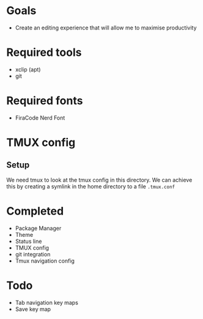 # Goals
- Create an editing experience that will allow me to maximise productivity

# Required tools
- xclip (apt)
- git

# Required fonts
- FiraCode Nerd Font

# TMUX config
## Setup
We need tmux to look at the tmux config in this directory.
We can achieve this by creating a symlink in the home directory to a file ```.tmux.conf```

# Completed
- Package Manager
- Theme
- Status line
- TMUX config
- git integration
- Tmux navigation config

# Todo
- Tab navigation key maps
- Save key map
